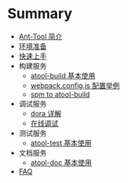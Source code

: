 # Summary

* [Ant-Tool 简介](README.md)
* [环境准备](setup.md)
* [快速上手](quick-start.md)
* 构建服务
  * [atool-build 基本使用](atool-build.md)
  * [webpack.config.js 配置举例](webpack-config.md)
  * [spm to atool-build](spm-to-atool-build.md)
* 调试服务
  * [dora 详解](dora.md)
  * [在线调试](online-debug.md)
* 测试服务
  * [atool-test 基本使用](atool-test.md)
* 文档服务
  * [atool-doc 基本使用](atool-doc.md)
* [FAQ](faq.md)

